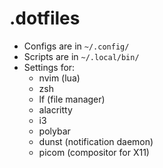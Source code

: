# .dotfiles

- Configs are in ```~/.config/```
- Scripts are in ```~/.local/bin/```
- Settings for:
    - nvim (lua)
    - zsh 
    - lf (file manager)
    - alacritty
    - i3
    - polybar
    - dunst (notification daemon)
    - picom (compositor for X11)
